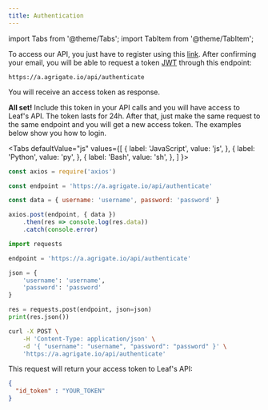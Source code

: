 ```yaml
---
title: Authentication
---
```


import Tabs from '@theme/Tabs';
import TabItem from '@theme/TabItem';

To access our API, you just have to register using this [link][register]. After
confirming your email, you will be able to request a token [JWT][jwt] through
this endpoint:

```
https://a.agrigate.io/api/authenticate
```

You will receive an access token as response.

**All set!** Include this token in your API calls and you will have access to
Leaf's API. The token lasts for 24h. After that, just make the same request to
the same endpoint and you will get a new access token. The examples below show
you how to login.

<Tabs
  defaultValue="js"
  values={[
    { label: 'JavaScript', value: 'js', },
    { label: 'Python', value: 'py', },
    { label: 'Bash', value: 'sh', },
  ]
}>
  <TabItem value="js">

  ```js
  const axios = require('axios')

  const endpoint = 'https://a.agrigate.io/api/authenticate'

  const data = { username: 'username', password: 'password' }

  axios.post(endpoint, { data })
      .then(res => console.log(res.data))
      .catch(console.error)
  ```

  </TabItem>
  <TabItem value="py">

  ```py
  import requests

  endpoint = 'https://a.agrigate.io/api/authenticate'

  json = {
      'username': 'username',
      'password': 'password'
  }

  res = requests.post(endpoint, json=json)
  print(res.json())
  ```

  </TabItem>
  <TabItem value="sh">

  ```bash
  curl -X POST \
      -H 'Content-Type: application/json' \
      -d '{ "username": "username", "password": "password" }' \
      'https://a.agrigate.io/api/authenticate'
  ```

  </TabItem>
</Tabs>

This request will return your access token to Leaf's API:

```json
{
  "id_token" : "YOUR_TOKEN"
}
```

[register]: https://leafagriculture.com.br/registration/
[jwt]: https://tools.ietf.org/html/rfc7519
